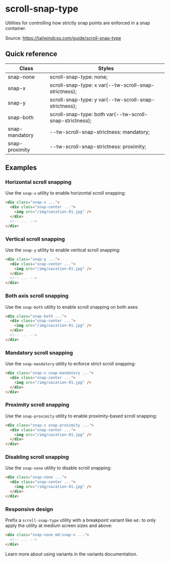 # scroll-snap-type

Utilities for controlling how strictly snap points are enforced in a snap container.

Source: https://tailwindcss.com/guide/scroll-snap-type

## Quick reference

| Class            | Styles                                              |
|------------------|-----------------------------------------------------|
| snap-none        | scroll-snap-type: none;                             |
| snap-x           | scroll-snap-type: x var(--tw-scroll-snap-strictness); |
| snap-y           | scroll-snap-type: y var(--tw-scroll-snap-strictness); |
| snap-both        | scroll-snap-type: both var(--tw-scroll-snap-strictness); |
| snap-mandatory   | --tw-scroll-snap-strictness: mandatory;            |
| snap-proximity   | --tw-scroll-snap-strictness: proximity;            |

## Examples

### Horizontal scroll snapping

Use the `snap-x` utility to enable horizontal scroll snapping:

```html
<div class="snap-x ...">
  <div class="snap-center ...">
    <img src="/img/vacation-01.jpg" />
  </div>
  <!-- ... -->
</div>
```

### Vertical scroll snapping

Use the `snap-y` utility to enable vertical scroll snapping:

```html
<div class="snap-y ...">
  <div class="snap-center ...">
    <img src="/img/vacation-01.jpg" />
  </div>
  <!-- ... -->
</div>
```

### Both axis scroll snapping

Use the `snap-both` utility to enable scroll snapping on both axes:

```html
<div class="snap-both ...">
  <div class="snap-center ...">
    <img src="/img/vacation-01.jpg" />
  </div>
  <!-- ... -->
</div>
```

### Mandatory scroll snapping

Use the `snap-mandatory` utility to enforce strict scroll snapping:

```html
<div class="snap-x snap-mandatory ...">
  <div class="snap-center ...">
    <img src="/img/vacation-01.jpg" />
  </div>
</div>
```

### Proximity scroll snapping

Use the `snap-proximity` utility to enable proximity-based scroll snapping:

```html
<div class="snap-x snap-proximity ...">
  <div class="snap-center ...">
    <img src="/img/vacation-01.jpg" />
  </div>
</div>
```

### Disabling scroll snapping

Use the `snap-none` utility to disable scroll snapping:

```html
<div class="snap-none ...">
  <div class="snap-center ...">
    <img src="/img/vacation-01.jpg" />
  </div>
</div>
```

### Responsive design

Prefix a `scroll-snap-type` utility with a breakpoint variant like `md:` to only apply the utility at medium screen sizes and above:

```html
<div class="snap-none md:snap-x ...">
  <!-- ... -->
</div>
```

Learn more about using variants in the variants documentation.
